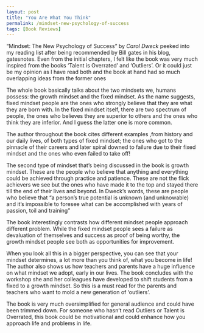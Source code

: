 ```yaml
---
layout: post
title: "You Are What You Think"
permalink: /mindset-new-psychology-of-success
tags: [Book Reviews]
---
```

“Mindset: The New Psychology of Success” by *Carol Dweck* peeked into my reading list after being recommended by Bill gates in his blog, gatesnotes. Even from the initial chapters, I felt like the book was very much inspired from the books ‘Talent is Overrated’ and ‘Outliers’. Or it could just be my opinion as I have read both and the book at hand had so much overlapping ideas from the former ones

The whole book basically talks about the two mindsets we, humans possess: the growth mindset and the fixed mindset. As the name suggests, fixed mindset people are the ones who strongly believe that they are what they are born with. In the fixed mindset itself, there are two spectrum of people, the ones who believes they are superior to others and the ones who think they are inferior. And I guess the latter one is more common.

The author throughout the book cites different examples ,from history and our daily lives, of both types of fixed mindset; the ones who got to the pinnacle of their careers and later spiral downed to failure due to their fixed mindset and the ones who even failed to take off!

The second type of mindset that’s being discussed in the book is growth mindset. These are the people who believe that anything and everything could be achieved through practice and patience. These are not the flick achievers we see but the ones who have made it to the top and stayed there till the end of their lives and beyond. In Dweck’s words, these are people who believe that “a person’s true potential is unknown (and unknowable) and it’s impossible to foresee what can be accomplished with years of passion, toil and training”


The book interestingly contrasts how different mindset people approach different problem. While the fixed mindset people sees a failure as devaluation of themselves and success as proof of being worthy, the growth mindset people see both as opportunities for improvement.

When you look all this in a bigger perspective, you can see that your mindset determines, a lot more than you think of, what you become in life! The author also shows us how teachers and parents have a huge influence on what mindset we adopt, early in our lives. The book concludes with the workshop she and her colleagues have developed to shift students from a fixed to a growth mindset. So this is a must read for the parents and teachers who want to mold a new generation of ‘outliers’.

The book is very much oversimplified for general audience and could have been trimmed down. For someone who hasn’t read Outliers or Talent is Overrated, this book could be  motivational and could enhance how you approach life and problems in life.
